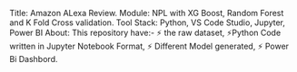 Title: Amazon ALexa Review.
Module: NPL with XG Boost, Random Forest and K Fold Cross validation.
Tool Stack: Python, VS Code Studio, Jupyter, Power BI
About: This repository have:-
      ⚡ the raw dataset,
      ⚡Python Code written in Jupyter Notebook Format,
      ⚡ Different Model generated,
      ⚡ Power Bi Dashbord.

